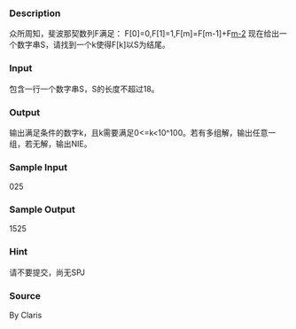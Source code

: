 
### Description
众所周知，斐波那契数列F满足：
F[0]=0,F[1]=1,F[m]=F[m-1]+F[m-2](m>=2)
现在给出一个数字串S，请找到一个k使得F[k]以S为结尾。
### Input
包含一行一个数字串S，S的长度不超过18。
### Output
输出满足条件的数字k，且k需要满足0<=k<10^100。若有多组解，输出任意一组，若无解，输出NIE。
### Sample Input
025
### Sample Output
1525
### Hint
请不要提交，尚无SPJ
### Source
By Claris